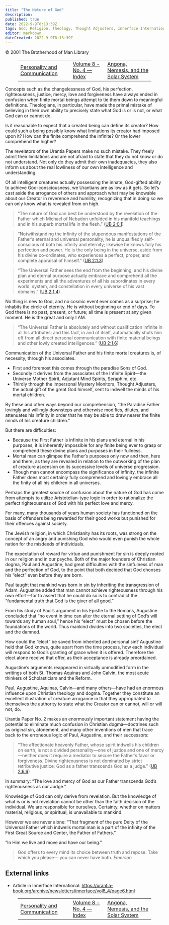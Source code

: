 ```yaml
---
title: "The Nature of God"
description: 
published: true
date: 2022-9-9T8:13:39Z
tags: God, Religion, Theology, Thought Adjusters, Innerface International, article
editor: markdown
dateCreated: 2022-9-9T8:13:39Z
---
```


<p class="v-card v-sheet theme--light grey lighten-3 px-2">© 2001 The Brotherhood of Man Library</p>
<figure class="table chapter-navigator">
  <table>
    <tbody>
      <tr>
        <td>
        <a href="/en/article/Personality_and_Communication">
          <span class="mdi mdi-arrow-left-drop-circle"></span><span class="pl-2">Personality and Communication</span>
        </a>
        </td>
        <td>
        <a href="/en/index/articles_innerface#volume-8-no-4">
          <span class="mdi mdi-book-open-variant"></span><span class="pl-2">Volume 8 - No. 4 — Index</span>
        </a>
        </td>
        <td>
        <a href="/en/article/Angona_Nemesis_and_the_Solar_System">
          <span class="pr-2">Angona, Nemesis, and the Solar System</span><span class="mdi mdi-arrow-right-drop-circle"></span>
        </a>
        </td>
      </tr>
    </tbody>
  </table>
</figure>


Concepts such as the changelessness of God, his perfection, righteousness, justice, mercy, love and forgiveness have always ended in confusion when finite mortal beings attempt to tie them down to meaningful definitions. Theologians, in particular, have made the primal mistake of believing in their own ability to precisely state what God is or is not, or what God can or cannot do.

Is it reasonable to expect that a created being can define its creator? How could such a being possibly know what limitations its creator had imposed upon it? How can the finite comprehend the infinite? Or the lower comprehend the higher?

The revelators of the Urantia Papers make no such mistake. They freely admit their limitations and are not afraid to state that they do not know or do not understand. Not only do they admit their own inadequacies, they also inform us about the real lowliness of our own intelligence and understanding.

Of all intelligent creatures actually possessing the innate, God-gifted ability to achieve God-consciousness, we Urantians are as low as it gets. So let’s cast aside the arrogance of others and approach what may be knowable about our Creator in reverence and humility, recognizing that in doing so we can only know what is revealed from on high.

> “The nature of God can best be understood by the revelation of the Father which Michael of Nebadon unfolded in his manifold teachings and in his superb mortal life in the flesh.” ([UB 2:0.1](/en/The_Urantia_Book/2#p0_1))

> “Notwithstanding the infinity of the stupendous manifestations of the Father’s eternal and universal personality, he is unqualifiedly self-conscious of both his infinity and eternity; likewise he knows fully his perfection and power. He is the only being in the universe, aside from his divine co-ordinates, who experiences a perfect, proper, and complete appraisal of himself.” ([UB 2:1.3](/en/The_Urantia_Book/2#p1_3))

> “The Universal Father sees the end from the beginning, and his divine plan and eternal purpose actually embrace and comprehend all the experiments and all the adventures of all his subordinates in every world, system, and constellation in every universe of his vast domains.” ([UB 2:1.4](/en/The_Urantia_Book/2#p1_4))

No thing is new to God, and no cosmic event ever comes as a surprise; he inhabits the circle of eternity. He is without beginning or end of days. To God there is no past, present, or future; all time is present at any given moment. He is the great and only I AM.

> “The Universal Father is absolutely and without qualification infinite in all his attributes; and this fact, in and of itself, automatically shuts him off from all direct personal communication with finite material beings and other lowly created intelligences.” ([UB 2:1.6](/en/The_Urantia_Book/2#p1_6))

Communication of the Universal Father and his finite mortal creatures is, of necessity, through his associates.

- First and foremost this comes through the paradise Sons of God.
- Secondly it derives from the associates of the Infinite Spirit—the Universe Mother Spirit, Adjutant Mind Spirits, Seraphim, etc.
- Thirdly through the impersonal Mystery Monitors, Thought Adjusters, the actual gift of the great God himself, sent to indwell the minds of his mortal children.

By these and other ways beyond our comprehension, “the Paradise Father lovingly and willingly downsteps and otherwise modifies, dilutes, and attenuates his infinity in order that he may be able to draw nearer the finite minds of his creature children.”

But there are difficulties:

- Because the First Father is infinite in his plans and eternal in his purposes, it is inherently impossible for any finite being ever to grasp or comprehend these divine plans and purposes in their fullness.
- Mortal man can glimpse the Father’s purposes only now and then, here and there, as they are revealed in relation to the outworking of the plan of creature ascension on its successive levels of universe progression.
- Though man cannot encompass the significance of infinity, the infinite Father does most certainly fully comprehend and lovingly embrace all the finity of all his children in all universes.

Perhaps the greatest source of confusion about the nature of God has come from attempts to utilize Aristotelian-type logic in order to rationalize the perfect righteousness of God with his perfect love and mercy.

For many, many thousands of years human society has functioned on the basis of offenders being rewarded for their good works but punished for their offences against society.

The Jewish religion, in which Christianity has its roots, was strong on the concept of an angry and punishing God who would even punish the whole nation for the misdeeds of individuals.

The expectation of reward for virtue and punishment for sin is deeply rooted in our religion and in our psyche. Both of the major founders of Christian dogma, Paul and Augustine, had great difficulties with the sinfulness of man and the perfection of God, to the point that both decided that God chooses his “elect” even before they are born.

Paul taught that mankind was born in sin by inheriting the transgression of Adam. Augustine added that man cannot achieve righteousness through his own effort—for to assert that he could do so is to contradict the “fundamental truth that God is the giver of all good.”

From his study of Paul’s argument in his Epistle to the Romans, Augustine concluded that “no event in time can alter the eternal setting of God’s will towards any human soul,” hence his “elect” must be chosen before the foundations of the world. Thus mankind divides into two societies, the elect and the damned.

How could the “elect” be saved from inherited and personal sin? Augustine held that God knows, quite apart from the time process, how each individual will respond to God’s granting of grace when it is offered. Therefore the elect alone receive that offer, as their acceptance is already preordained.

Augustine’s arguments reappeared in virtually unmodified form in the writings of both St. Thomas Aquinas and John Calvin, the most acute thinkers of Scholasticism and the Reform.

Paul, Augustine, Aquinas, Calvin—and many others—have had an enormous influence upon Christian theology and dogma. Together they constitute an excellent illustration of creature arrogance in that they appropriated to themselves the authority to state what the Creator can or cannot, will or will not, do.

Urantia Paper No. 2 makes an enormously important statement having the potential to eliminate much confusion in Christian dogma—doctrines such as original sin, atonement, and many other inventions of men that trace back to the erroneous logic of Paul, Augustine, and their successors:

> “The affectionate heavenly Father, whose spirit indwells his children on earth, is not a divided personality—one of justice and one of mercy—neither does it require a mediator to secure the Father’s favor or forgiveness. Divine righteousness is not dominated by strict retributive justice; God as a father transcends God as a judge.” ([UB 2:6.6](/en/The_Urantia_Book/2#p6_6))

In summary: “The love and mercy of God as our Father transcends God’s righteousness as our Judge.”

Knowledge of God can only derive from revelation. But the knowledge of what is or is not revelation cannot be other than the faith decision of the individual. We are responsible for ourselves. Certainty, whether on matters material, religious, or spiritual, is unavailable to mankind.

However we are never alone: “That fragment of the pure Deity of the Universal Father which indwells mortal man is a part of the infinity of the First Great Source and Center, the Father of Fathers.”

“In Him we live and move and have our being.”

> God offers to every mind its choice between truth and repose. Take which you please— you can never have both.
> _Emerson_

## External links

- Article in Innerface International: https://urantia-book.org/archive/newsletters/innerface/vol8_4/page6.html




<figure class="table chapter-navigator">
  <table>
    <tbody>
      <tr>
        <td>
        <a href="/en/article/Personality_and_Communication">
          <span class="mdi mdi-arrow-left-drop-circle"></span><span class="pl-2">Personality and Communication</span>
        </a>
        </td>
        <td>
        <a href="/en/index/articles_innerface#volume-8-no-4">
          <span class="mdi mdi-book-open-variant"></span><span class="pl-2">Volume 8 - No. 4 — Index</span>
        </a>
        </td>
        <td>
        <a href="/en/article/Angona_Nemesis_and_the_Solar_System">
          <span class="pr-2">Angona, Nemesis, and the Solar System</span><span class="mdi mdi-arrow-right-drop-circle"></span>
        </a>
        </td>
      </tr>
    </tbody>
  </table>
</figure>
